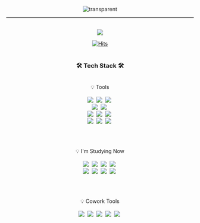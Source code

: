 <div align="center">

![transparent](https://capsule-render.vercel.app/api?type=transparent&fontColor=9A99FF&text=ssu-uky's&nbsp;GitHub%20!&height=150&fontSize=40&fontAlignY=60&desc=Welcome&nbsp;to&nbsp;&descAlignY=20&descAlign=50&descSize=30)

  ---
  <br>
<a href="https://velog.io/@ssu-uky">
<img src="https://img.shields.io/badge/Velog-20C997?style=flat&logo=Velog&logoColor=white&link=https://velog.io/@ssu-uky"/>
</a>

<br>
  
[![Hits](https://hits.seeyoufarm.com/api/count/incr/badge.svg?url=https%3A%2F%2Fgithub.com%2Fssu-uky&count_bg=%23BEA2FF&title_bg=%2374BDFF&icon=bilibili.svg&icon_color=%23FFFFFF&title=count&edge_flat=false)](https://github.com/ssu-uky)
<br><br>


### <b> 🛠️&nbsp;Tech Stack&nbsp;🛠️ </b>
  <br>
<div display="inline-block">
    💡 Tools <br><br>
 <img src="https://img.shields.io/badge/Visual Studio Code-007ACC?style=flat&logo=Visual Studio Code&logoColor=white"/>&nbsp;
 <img src="https://img.shields.io/badge/Python-3776AB?style=flat&logo=Python&logoColor=white"/>&nbsp;
 <img src="https://img.shields.io/badge/Django-092E20?style=flat&logo=django&logoColor=white"/>&nbsp; <br>
 <img src="https://img.shields.io/badge/AWS-232F3E?style=flat&logo=AmazonAWS&logoColor=white"/>&nbsp;
 <img src="https://img.shields.io/badge/NAVER CLOUD PLATFORM-03C75A?style=flat&logo=naver&logoColor=white"/>&nbsp; <br>
 <img src="https://img.shields.io/badge/SQLite-003B57?style=flat&logo=SQLite&logoColor=white"/>&nbsp;
 <img src="https://img.shields.io/badge/PostgreSQL-4169E1?style=flat&logo=Postgresql&logoColor=white"/>&nbsp;
 <img src="https://img.shields.io/badge/MySQL-036189?style=flat&logo=mysql&logoColor=white"/>&nbsp; <br>
 <img src="https://img.shields.io/badge/Ubuntu-E95420?style=flat&logo=Ubuntu&logoColor=white"/>&nbsp;
 <img src="https://img.shields.io/badge/NGINX-009639?style=flat&logo=NGINX&logoColor=white"/>&nbsp;
 <img src="https://img.shields.io/badge/Gunicorn-499848?style=flat&logo=Gunicorn&logoColor=white"/>&nbsp;
 
</div>

  <br><br>
  <div display="inline-block">
  💡 I'm Studying Now
  <br><br>
  <img src="https://img.shields.io/badge/NumPy-013243?style=flat&logo=NumPy&logoColor=white"/>&nbsp;
  <img src="https://img.shields.io/badge/pandas-150458?style=flat&logo=pandas&logoColor=white"/>&nbsp;
  <img src="https://img.shields.io/badge/OpenCV-5C3EE8?style=flat&logo=OpenCV&logoColor=white"/>&nbsp; 
  <img src="https://img.shields.io/badge/TensorFlow-FF6F00?style=flat&logo=TensorFlow&logoColor=white"/>&nbsp; <br>
  <img src="https://img.shields.io/badge/FastAPI-009688?style=flat&logo=FastAPI&logoColor=white"/>&nbsp;
  <img src="https://img.shields.io/badge/Docker-2496ED?style=flat&logo=Docker&logoColor=white"/>&nbsp;
  <img src="https://img.shields.io/badge/Jenkins-D24939?style=flat&logo=Jenkins&logoColor=white"/>&nbsp;
  <img src="https://img.shields.io/badge/Linux-FCC624?style=flat&logo=Linux&logoColor=white"/>&nbsp;

  </div>

<br><br>

<div display="inline-block">
    💡 Cowork Tools <br><br>
    <img src="https://img.shields.io/badge/GitHub-181717?style=flat&logo=GitHub&logoColor=white"/>&nbsp;
    <img src="https://img.shields.io/badge/Slack-4A154B?style=flat&logo=slack&logoColor=white"/>&nbsp;
    <img src="https://img.shields.io/badge/Discord-5865F2?style=flat&logo=Discord&logoColor=white"/>&nbsp;
    <img src="https://img.shields.io/badge/Notion-000000?style=flat&logo=Notion&logoColor=white"/>&nbsp;
    <img src="https://img.shields.io/badge/Figma-F24E1E?style=flat&logo=Figma&logoColor=white"/>&nbsp;
</div>
  
<!-- <div display="inline-block">
    💡 Used at least once
  <br><br>
</div>
<div display="inline-block">
  <img src="https://img.shields.io/badge/HTML5-E34F26?style=flat&logo=HTML5&logoColor=white"/>&nbsp;
  <img src="https://img.shields.io/badge/CSS-1572B6?style=flat&logo=CSS3&logoColor=white"/>&nbsp;
  <img src="https://img.shields.io/badge/JavaScript-F7DF1E?style=flat&logo=JavaScript&logoColor=white"/>&nbsp;
  <img src="https://img.shields.io/badge/React-61DAFB?style=flat&logo=React&logoColor=white"/>&nbsp;
  <img src="https://img.shields.io/badge/Next.js-000000?style=flat&logo=Next.js&logoColor=white"/>&nbsp;
  <img src="https://img.shields.io/badge/TypeScript-3178C6?style=flat&logo=TypeScript&logoColor=white"/>&nbsp;
</div> -->

<br><br>
  
<!-- ### ✏️ My Study Log
 
  <br>

[![Top Langs](https://github-readme-stats.vercel.app/api/top-langs/?username=ssu-uky&layout=compact)](https://github.com/ssu-uky/github-readme-stats)
  
  <br>
  
[![Velog's GitHub stats](https://velog-readme-stats.vercel.app/api?name=ssu-uky&color=dark)](https://velog.io/@ssu-uky)

  
  <br> -->
  
